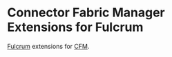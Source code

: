 # Connector Fabric Manager Extensions for Fulcrum

[Fulcrum](https://github.com/fulcrumproject/core) extensions
for [CFM](https://github.com/Metaform/connector-fabric-manager). 